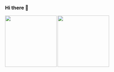 ### Hi there 👋

<a href="https://github.com/drumnistnakano">
  <img align="left" height="170px" src="https://github-readme-stats.vercel.app/api?username=drumnistnakano&count_private=true&show_icons=true&theme=dracula" />
</a>
<a href="https://github.com/drumnistnakano">
  <img align="left" height="170px" src="https://github-readme-stats.vercel.app/api/top-langs/?username=drumnistnakano&layout=compact&theme=dracula&hide=Vim%20script&count_private=true" />
</a>

